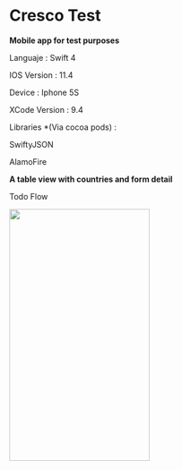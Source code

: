 # Cresco Test
**Mobile app for test purposes**

Languaje : Swift 4

IOS Version : 11.4

Device : Iphone 5S

XCode Version : 9.4

Libraries *(Via cocoa pods) : 

SwiftyJSON 

AlamoFire

**A table view with countries and form detail**

Todo Flow

<img src="https://user-images.githubusercontent.com/11413770/41185065-4903396c-6b4a-11e8-9acc-dda5abb38133.gif" width="250" height="450">
